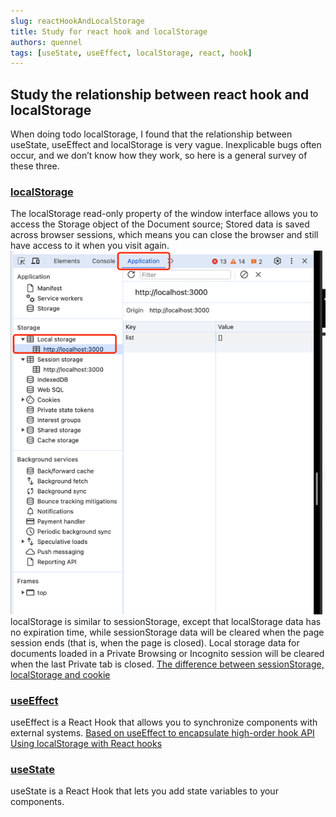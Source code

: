 ```yaml
---
slug: reactHookAndLocalStorage
title: Study for react hook and localStorage
authors: quennel
tags: [useState, useEffect, localStorage, react, hook]
---
```


## Study the relationship between react hook and localStorage
When doing todo localStorage, I found that the relationship between useState, useEffect and localStorage is very vague.
Inexplicable bugs often occur, and we don’t know how they work, so here is a general survey of these three.

### [localStorage](https://developer.mozilla.org/en-US/docs/Web/API/Window/localStorage)

The localStorage read-only property of the window interface allows you to access the Storage object of the Document source;
Stored data is saved across browser sessions, which means you can close the browser and still have access to it when you visit again.
![img.png](img.png)
localStorage is similar to sessionStorage, except that localStorage data has no expiration time, while sessionStorage data will be cleared when the page session ends (that is, when the page is closed).
Local storage data for documents loaded in a Private Browsing or Incognito session will be cleared when the last Private tab is closed.
[The difference between sessionStorage, localStorage and cookie](https://juejin.cn/post/6844903713098694664)

### [useEffect](https://react.dev/reference/react/useEffect)
useEffect is a React Hook that allows you to synchronize components with external systems.
[Based on useEffect to encapsulate high-order hook API](https://juejin.cn/post/7078908086487875592)
[Using localStorage with React hooks](https://lightrains.com/blogs/using-localstorage-hook-react/)

### [useState](https://react.dev/reference/react/useState)
useState is a React Hook that lets you add state variables to your components.